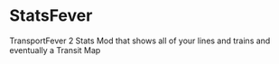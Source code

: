 # StatsFever
TransportFever 2 Stats Mod that shows all of your lines and trains and eventually a Transit Map 

